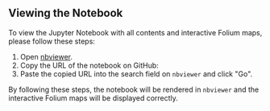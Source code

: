 ## Viewing the Notebook

To view the Jupyter Notebook with all contents and interactive Folium maps, please follow these steps:

1. Open [nbviewer](https://nbviewer.jupyter.org/).
2. Copy the URL of the notebook on GitHub:
3. Paste the copied URL into the search field on `nbviewer` and click "Go".

By following these steps, the notebook will be rendered in `nbviewer` and the interactive Folium maps will be displayed correctly.
